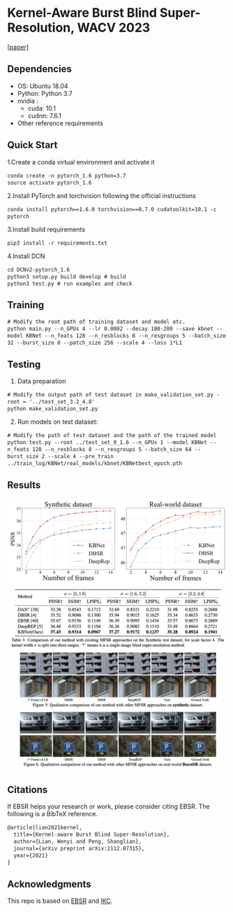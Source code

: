 # Kernel-Aware Burst Blind Super-Resolution, WACV 2023
[[paper]](https://arxiv.org/abs/2112.07315)

## Dependencies
- OS: Ubuntu 18.04
- Python: Python 3.7
- nvidia :
   - cuda: 10.1
   - cudnn: 7.6.1
- Other reference requirements

## Quick Start
1.Create a conda virtual environment and activate it
```python3
conda create -n pytorch_1.6 python=3.7
source activate pytorch_1.6
```
2.Install PyTorch and torchvision following the official instructions
```python3
conda install pytorch==1.6.0 torchvision==0.7.0 cudatoolkit=10.1 -c pytorch
```
3.Install build requirements
```python3
pip3 install -r requirements.txt
```
4.Install DCN
```python3
cd DCNv2-pytorch_1.6
python3 setup.py build develop # build
python3 test.py # run examples and check
```
## Training
```python3
# Modify the root path of training dataset and model etc.
python main.py --n_GPUs 4 --lr 0.0002 --decay 100-200 --save kbnet --model KBNet --n_feats 128 --n_resblocks 8 --n_resgroups 5 --batch_size 32 --burst_size 8 --patch_size 256 --scale 4 --loss 1*L1
```
## Testing
1. Data preparation
```python3
# Modify the output path of test dataset in make_validation_set.py - root = '../test_set_3.2_4.8'
python make_validation_set.py
```
2. Run models on test dataset:
```python3
# Modify the path of test dataset and the path of the trained model
python test.py --root ../test_set_0_1.6 --n_GPUs 1 --model KBNet --n_feats 128 --n_resblocks 8 --n_resgroups 5 --batch_size 64 --burst_size 2 --scale 4 --pre_train ../train_log/KBNet/real_models/kbnet/KBNetbest_epoch.pth
```

## Results

![results1](figs/fig1.png)
![results2](figs/fig2.png)

## Citations
If EBSR helps your research or work, please consider citing EBSR.
The following is a BibTeX reference.

```
@article{lian2021kernel,
  title={Kernel-aware Burst Blind Super-Resolution},
  author={Lian, Wenyi and Peng, Shanglian},
  journal={arXiv preprint arXiv:2112.07315},
  year={2021}
}
```

## Acknowledgments
This repo is based on [EBSR](https://github.com/Algolzw/EBSR) and [IKC](https://github.com/yuanjunchai/IKC).



